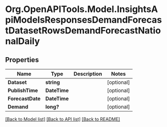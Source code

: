 # Org.OpenAPITools.Model.InsightsApiModelsResponsesDemandForecastDatasetRowsDemandForecastNationalDaily

## Properties

Name | Type | Description | Notes
------------ | ------------- | ------------- | -------------
**Dataset** | **string** |  | [optional] 
**PublishTime** | **DateTime** |  | [optional] 
**ForecastDate** | **DateTime** |  | [optional] 
**Demand** | **long?** |  | [optional] 

[[Back to Model list]](../README.md#documentation-for-models) [[Back to API list]](../README.md#documentation-for-api-endpoints) [[Back to README]](../README.md)


